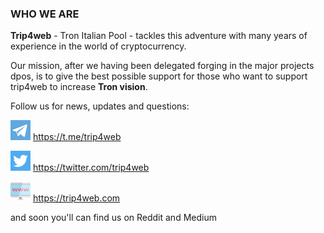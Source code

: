 ### WHO WE ARE ###

**Trip4web** - Tron Italian Pool - tackles this adventure with many years of experience in the world of cryptocurrency.

Our mission, after we having been delegated forging in the major projects dpos, is to give the best possible support for those who want to support trip4web to increase **Tron vision**.

Follow us for news, updates and questions:


   ![Telegram](https://raw.githubusercontent.com/TrIP4web/tronsr-template/master/telegram.png)    https://t.me/trip4web

   ![Twitter](https://raw.githubusercontent.com/TrIP4web/tronsr-template/master/twitter.png)    https://twitter.com/trip4web

   ![www](https://raw.githubusercontent.com/TrIP4web/tronsr-template/master/monitor.png)   https://trip4web.com



and soon you'll can find us on Reddit and Medium

